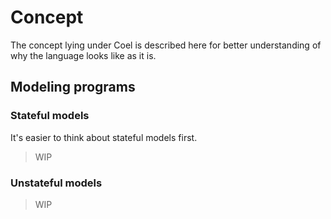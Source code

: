 # Concept

The concept lying under Coel is described here for better understanding of why
the language looks like as it is.

## Modeling programs

### Stateful models

It's easier to think about stateful models first.

> WIP

### Unstateful models

> WIP
